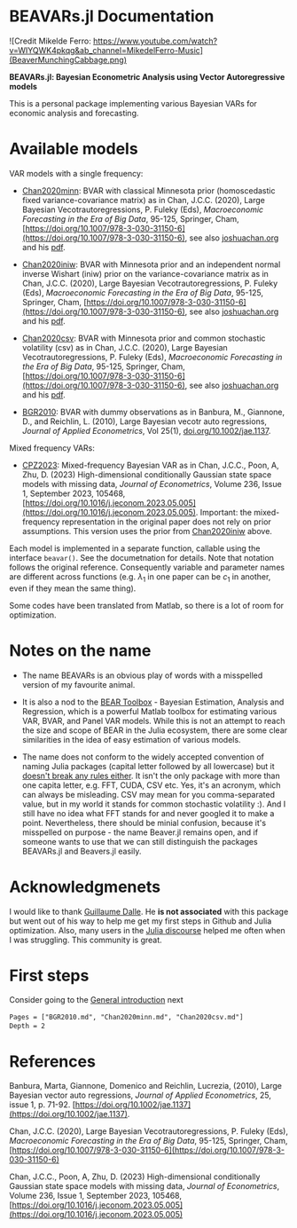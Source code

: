 # BEAVARs.jl Documentation

![Credit Mikelde Ferro: https://www.youtube.com/watch?v=WIYQWK4pkqg&ab_channel=MikedelFerro-Music](BeaverMunchingCabbage.png)


**BEAVARs.jl: Bayesian Econometric Analysis using Vector Autoregressive models**

This is a personal package implementing various Bayesian VARs for economic analysis and forecasting. 



# Available models

VAR models with a single frequency:

 - [Chan2020minn](@ref): BVAR with classical  Minnesota prior (homoscedastic fixed variance-covariance matrix) as in Chan, J.C.C. (2020), Large Bayesian Vecotrautoregressions, P. Fuleky (Eds), _Macroeconomic Forecasting in the Era of Big Data_, 95-125, Springer, Cham, [https://doi.org/10.1007/978-3-030-31150-6](https://doi.org/10.1007/978-3-030-31150-6), see also [joshuachan.org](https://joshuachan.org) and his [pdf](https://joshuachan.org/papers/large_BVAR.pdf).

 - [Chan2020iniw](@ref): BVAR with Minnesota prior and an independent normal inverse Wishart (iniw) prior on the variance-covariance matrix  as in Chan, J.C.C. (2020), Large Bayesian Vecotrautoregressions, P. Fuleky (Eds), _Macroeconomic Forecasting in the Era of Big Data_, 95-125, Springer, Cham, [https://doi.org/10.1007/978-3-030-31150-6](https://doi.org/10.1007/978-3-030-31150-6), see also [joshuachan.org](https://joshuachan.org) and his [pdf](https://joshuachan.org/papers/large_BVAR.pdf).

 - [Chan2020csv](@ref): BVAR with Minnesota prior and common stochastic volatility (csv) as in Chan, J.C.C. (2020), Large Bayesian Vecotrautoregressions, P. Fuleky (Eds), _Macroeconomic Forecasting in the Era of Big Data_, 95-125, Springer, Cham, [https://doi.org/10.1007/978-3-030-31150-6](https://doi.org/10.1007/978-3-030-31150-6), see also [joshuachan.org](https://joshuachan.org) and his [pdf](https://joshuachan.org/papers/large_BVAR.pdf).



 - [BGR2010](@ref): BVAR with dummy observations as in Banbura, M., Giannone, D., and Reichlin, L. (2010), Large Bayesian vecotr auto regressions, _Journal of Applied Econometrics_, Vol 25(1), [doi.org/10.1002/jae.1137](https://doi.org/10.1002/jae.1137).

Mixed frequency VARs:

- [CPZ2023](@ref): Mixed-frequency Bayesian VAR as in Chan, J.C.C., Poon, A, Zhu, D. (2023) High-dimensional conditionally Gaussian state space models with missing data, _Journal of Econometrics_, Volume 236, Issue 1, September 2023, 105468, [https://doi.org/10.1016/j.jeconom.2023.05.005](https://doi.org/10.1016/j.jeconom.2023.05.005). Important: the mixed-frequency representation in the original paper does not rely on prior assumptions. This version uses the prior from [Chan2020iniw](@ref) above.  


Each model is implemented in a separate function, callable using the interface `beavar()`. See the documetnation for details. Note that notation follows the original reference. Consequently variable and parameter names are different across functions (e.g. $\lambda_1$ in one paper can be $c_1$ in another, even if they mean the same thing). 

Some codes have been translated from Matlab, so there is a lot of room for optimization. 


# Notes on the name
- The name BEAVARs is an obvious play of words with a misspelled version of my favourite animal.

- It is also a nod to the [BEAR Toolbox](https://www.ecb.europa.eu/press/research-publications/working-papers/html/bear-toolbox.en.html) - Bayesian  Estimation, Analysis and Regression, which is a powerful Matlab toolbox for estimating various VAR, BVAR, and Panel VAR models. While this is not an attempt to reach the size and scope of BEAR in the Julia ecosystem, there are some clear similarities in the idea of easy estimation of various models.

- The name does not conform to the widely accepted convention of naming Julia packages (capital letter followed by all lowercase) but it [doesn't break any rules either](https://pkgdocs.julialang.org/v1/creating-packages/#Package-naming-rules). It isn't the only package with more than one capita letter, e.g. FFT, CUDA, CSV etc. Yes, it's an acronym, which can always be misleading. CSV may mean for you comma-separated value, but in my world it stands for common stochastic volatility :). And I still have no idea what FFT stands for and never googled it to make a point. Nevertheless, there should be minial confusion, because it's misspelled on purpose - the name Beaver.jl remains open, and if someone wants to use that we can still distinguish the packages BEAVARs.jl and Beavers.jl easily. 



#  Acknowledgmenets
I would like to thank [Guillaume Dalle](https://github.com/gdalle). He **is not associated** with this package but went out of his way to help me get my first steps in Github and Julia optimization. Also, many users in the [Julia discourse](https://discourse.julialang.org/) helped me often when I was struggling. This community is great.


# First steps
Consider going to the [General introduction](@ref) next
```@contents
Pages = ["BGR2010.md", "Chan2020minn.md", "Chan2020csv.md"]
Depth = 2
```



# References
Banbura, Marta, Giannone, Domenico and Reichlin, Lucrezia, (2010), Large Bayesian vector auto regressions, _Journal of Applied Econometrics_, 25, issue 1, p. 71-92. [https://doi.org/10.1002/jae.1137](https://doi.org/10.1002/jae.1137). 

Chan, J.C.C. (2020), Large Bayesian Vecotrautoregressions, P. Fuleky (Eds), _Macroeconomic Forecasting in the Era of Big Data_, 95-125, Springer, Cham, [https://doi.org/10.1007/978-3-030-31150-6](https://doi.org/10.1007/978-3-030-31150-6)

Chan, J.C.C., Poon, A, Zhu, D. (2023) High-dimensional conditionally Gaussian state space models with missing data, _Journal of Econometrics_, Volume 236, Issue 1, September 2023, 105468, [https://doi.org/10.1016/j.jeconom.2023.05.005](https://doi.org/10.1016/j.jeconom.2023.05.005)
